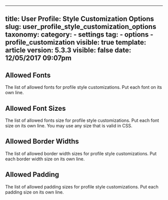 
---
title: User Profile: Style Customization Options
slug: user_profile_style_customization_options
taxonomy:
    category:
        - settings
    tag:
        - options
        - profile_customization
visible: true
template: article
version: 5.3.3
visible: false
date: 12/05/2017 09:07pm
---

## Allowed Fonts
The list of allowed fonts for profile style customizations. Put each font on its own line.

## Allowed Font Sizes
The list of allowed fonts size for profile style customizations. Put each font size on its own line. You may use any size that is valid in CSS.

## Allowed Border Widths
The list of allowed border width sizes for profile style customizations. Put each border width size on its own line.

## Allowed Padding
The list of allowed padding sizes for profile style customizations. Put each padding size on its own line.



